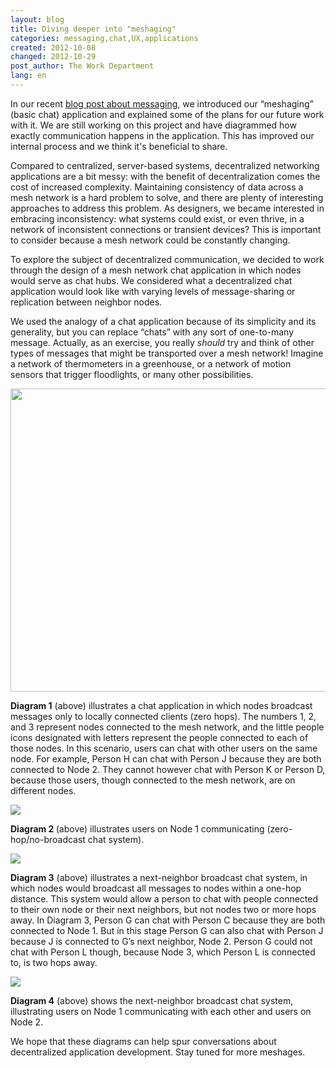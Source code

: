 ```yaml
---
layout: blog
title: Diving deeper into "meshaging"
categories: messaging,chat,UX,applications
created: 2012-10-08
changed: 2012-10-29
post_author: The Work Department
lang: en
---
```

  <p>In our recent <a href="https://commotionwireless.net/blog/exploring-meshaging" target="_blank">blog post about messaging</a>, we introduced our &ldquo;meshaging&rdquo; (basic chat) application and explained some of the plans for our future work with it. We are still working on this project and have diagrammed how exactly communication happens in the application. This has improved our internal process and we think it&#39;s beneficial to share.</p><p>Compared to centralized, server-based systems, decentralized networking applications are a bit messy: with the benefit of decentralization comes the cost of increased complexity. Maintaining consistency of data across a mesh network is a hard problem to solve, and there are plenty of interesting approaches to address this problem. As designers, we became interested in embracing inconsistency: what systems could exist, or even thrive, in a network of inconsistent connections or transient devices? This is important to consider because a mesh network could be constantly changing.</p><p>To explore the subject of decentralized communication, we decided to work through the design of a mesh network chat application in which nodes would serve as chat hubs. We considered what a decentralized chat application would look like with varying levels of message-sharing or replication between neighbor nodes.</p><p>We used the analogy of a chat application because of its simplicity and its generality, but you can replace &ldquo;chats&rdquo; with any sort of one-to-many message. Actually, as an exercise, you really <em>should</em> try and think of other types of messages that might be transported over a mesh network! Imagine a network of thermometers in a greenhouse, or a network of motion sensors that trigger floodlights, or many other possibilities.</p><p><img alt="" class="decoded" src="/files/basic_chat_diagrams_for_blog_Artboard_1_0.png" style="width: 540px; height: 485px;" /></p><p><strong>Diagram 1</strong> (above) illustrates a chat application in which nodes broadcast messages only to locally connected clients (zero hops). The numbers 1, 2, and 3 represent nodes connected to the mesh network, and the little people icons designated with letters represent the people connected to each of those nodes. In this scenario, users can chat with other users on the same node. For example, Person H can chat with Person J because they are both connected to Node 2. They cannot however chat with Person K or Person D, because those users, though connected to the mesh network, are on different nodes.</p><p><img id="internal-source-marker_0.5773324861970599" src="/files/basic_chat_diagrams_for_blog_Artboard_2_0.png" /></p><p><strong>Diagram 2 </strong>(above) illustrates users on Node 1 communicating (zero-hop/no-broadcast chat system).</p><p><img id="internal-source-marker_0.5773324861970599" src="/files/basic_chat_diagrams_for_blog_Artboard_3_0.png" /></p><p><strong>Diagram 3</strong> (above) illustrates a next-neighbor broadcast chat system, in which nodes would broadcast all messages to nodes within a one-hop distance. This system would allow a person to chat with people connected to their own node or their next neighbors, but not nodes two or more hops away. In Diagram 3, Person G can chat with Person C because they are both connected to Node 1. But in this stage Person G can also chat with Person J because J is connected to G&rsquo;s next neighbor, Node 2. Person G could not chat with Person L though, because Node 3, which Person L is connected to, is two hops away.</p><p><img id="internal-source-marker_0.5773324861970599" src="/files/basic_chat_diagrams_for_blog_Artboard_4.png" /></p><p><strong>Diagram 4</strong> (above) shows the next-neighbor broadcast chat system, illustrating users on Node 1 communicating with each other and users on Node 2.</p><p>We hope that these diagrams can help spur conversations about decentralized application development. Stay tuned for more meshages.</p> 
